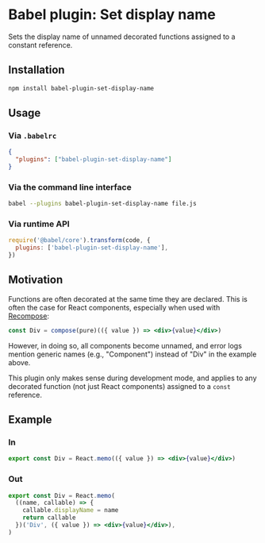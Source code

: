 # Babel plugin: Set display name

Sets the display name of unnamed decorated functions assigned to a constant reference.

## Installation

```bash
npm install babel-plugin-set-display-name
```

## Usage

### Via `.babelrc`

```json
{
  "plugins": ["babel-plugin-set-display-name"]
}
```

### Via the command line interface

```bash
babel --plugins babel-plugin-set-display-name file.js
```

### Via runtime API

```js
require('@babel/core').transform(code, {
  plugins: ['babel-plugin-set-display-name'],
})
```

## Motivation

Functions are often decorated at the same time they are declared. This is often the case for React components, especially when used with [Recompose](https://github.com/acdlite/recompose):

```jsx
const Div = compose(pure)(({ value }) => <div>{value}</div>)
```

However, in doing so, all components become unnamed, and error logs mention generic names (e.g., "Component") instead of "Div" in the example above.

This plugin only makes sense during development mode, and applies to any decorated function (not just React components) assigned to a `const` reference.

## Example

### In

```jsx
export const Div = React.memo(({ value }) => <div>{value}</div>)
```

### Out

```jsx
export const Div = React.memo(
  ((name, callable) => {
    callable.displayName = name
    return callable
  })('Div', ({ value }) => <div>{value}</div>),
)
```
